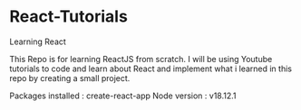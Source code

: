 # React-Tutorials
Learning React

This Repo is for learning ReactJS from scratch. I will be using Youtube tutorials to code and learn about React and implement what i learned in this repo by creating a small project.

Packages installed : create-react-app
Node version : v18.12.1

